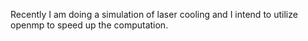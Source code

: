 Recently I am doing a simulation of laser cooling and I intend to utilize openmp to speed up the computation.

